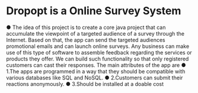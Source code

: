 # Dropopt is a Online Survey System
● The idea of this project is to create a core java project that can accumulate the viewpoint 
of a targeted audience of a survey through the Internet. Based on that, the app can send 
the targeted audiences promotional emails and can launch online surveys. Any business 
can make use of this type of software to assemble feedback regarding the services or 
products they offer. We can build such functionality so that only registered customers 
can cast their responses. The main attributes of the app are
● 1.The apps are programmed in a way that they should be compatible with various databases 
like SQL and NoSQL. 
● 2.Customers can submit their reactions anonymously. 
● 3.Should be installed at a doable cost
